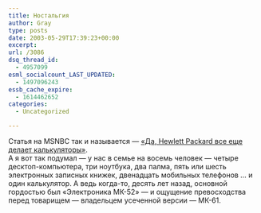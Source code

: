 ```yaml
---
title: Ностальгия
author: Gray
type: posts
date: 2003-05-29T17:39:23+00:00
excerpt:
url: /3086
dsq_thread_id:
  - 4957099
esml_socialcount_LAST_UPDATED:
  - 1497096243
essb_cache_expire:
  - 1614462652
categories:
  - Uncategorized

---
```








Статья на MSNBC так и называется &#8212; <a href="http://www.msnbc.com/news/918886.asp?0cv=TA01&#038;cp1=1" target="_blank">&#171;Да, Hewlett Packard все еще делает калькуляторы&#187;</a>.  
А я вот так подумал &#8212; у нас в семье на восемь человек &#8212; четыре десктоп-компьютера, три ноутбука, два палма, пять или шесть электронных записных книжек, двенадцать мобильных телефонов &#8230; и один калькулятор. А ведь когда-то, десять лет назад, основной гордостью был &#171;Электроника МК-52&#187; &#8212; и ощущение превосходства перед товарищем &#8212; владельцем усеченной версии &#8212; МК-61.
